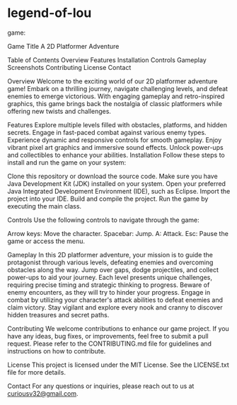 # legend-of-lou
game:

Game Title
A 2D Platformer Adventure

Table of Contents
Overview
Features
Installation
Controls
Gameplay
Screenshots
Contributing
License
Contact

Overview
Welcome to the exciting world of our 2D platformer adventure game! Embark on a thrilling journey, 
navigate challenging levels, and defeat enemies to emerge victorious. With engaging gameplay and retro-inspired graphics, 
this game brings back the nostalgia of classic platformers while offering new twists and challenges.

Features
Explore multiple levels filled with obstacles, platforms, and hidden secrets.
Engage in fast-paced combat against various enemy types.
Experience dynamic and responsive controls for smooth gameplay.
Enjoy vibrant pixel art graphics and immersive sound effects.
Unlock power-ups and collectibles to enhance your abilities.
Installation
Follow these steps to install and run the game on your system:

Clone this repository or download the source code.
Make sure you have Java Development Kit (JDK) installed on your system.
Open your preferred Java Integrated Development Environment (IDE), such as Eclipse.
Import the project into your IDE.
Build and compile the project.
Run the game by executing the main class.


Controls
Use the following controls to navigate through the game:

Arrow keys: Move the character.
Spacebar: Jump.
A: Attack.
Esc: Pause the game or access the menu.

Gameplay
In this 2D platformer adventure, your mission is to guide the protagonist through various levels, 
defeating enemies and overcoming obstacles along the way. Jump over gaps, dodge projectiles,
and collect power-ups to aid your journey. Each level presents unique challenges,
requiring precise timing and strategic thinking to progress.
Beware of enemy encounters, as they will try to hinder your progress. 
Engage in combat by utilizing your character's attack abilities to defeat enemies and claim victory. 
Stay vigilant and explore every nook and cranny to discover hidden treasures and secret paths.


Contributing
We welcome contributions to enhance our game project.
If you have any ideas, bug fixes, or improvements, feel free to submit a pull request. 
Please refer to the CONTRIBUTING.md file for guidelines and instructions on how to contribute.

License
This project is licensed under the MIT License. See the LICENSE.txt file for more details.

Contact
For any questions or inquiries, please reach out to us at curiousv32@gmail.com.

